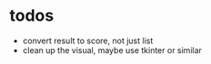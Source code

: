# todos

* convert result to score, not just list
* clean up the visual, maybe use tkinter or similar